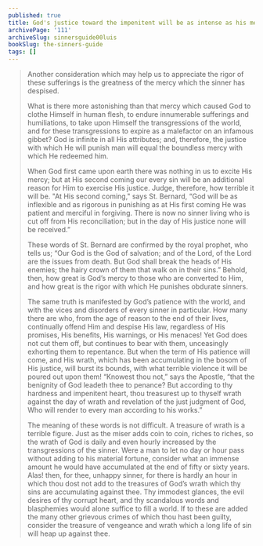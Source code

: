 ```yaml
---
published: true
title: God's justice toward the impenitent will be as intense as his mercy has been
archivePage: '111'
archiveSlug: sinnersguide00luis
bookSlug: the-sinners-guide
tags: []
---
```


> Another consideration which may help us to appreciate the rigor of these sufferings is the greatness of the mercy which the sinner has despised.
>
> What is there more astonishing than that mercy which caused God to clothe Himself in human flesh, to endure innumerable sufferings and humiliations, to take upon Himself the transgressions of the world, and for these transgressions to expire as a malefactor on an infamous gibbet? God is infinite in all His attributes; and, therefore, the justice with which He will punish man will equal the boundless mercy with which He redeemed him.
> 
> When God first came upon earth there was nothing in us to excite His mercy; but at His second coming our every sin will be an additional reason for Him to exercise His justice. Judge, therefore, how terrible it will be. "At His second coming," says St. Bernard, “God will be as inflexible and as rigorous in punishing as at His first coming He was patient and merciful in forgiving. There is now no sinner living who is cut off from His reconciliation; but in the day of His justice none will be received.”
>
> These words of St. Bernard are confirmed by the royal prophet, who tells us; “Our God is the God of salvation; and of the Lord, of the Lord are the issues from death. But God shall break the heads of His enemies; the hairy crown of them that walk on in their sins.” Behold, then, how great is God’s mercy to those who are converted to Him, and how great is the rigor with which He punishes obdurate sinners.
> 
> The same truth is manifested by God’s patience with the world, and with the vices and disorders of every sinner in particular. How many there are who, from the age of reason to the end of their lives, continually offend Him and despise His law, regardless of His promises, His benefits, His warnings, or His menaces! Yet God does not cut them off, but continues to bear with them, unceasingly exhorting them to repentance. But when the term of His patience will come, and His wrath, which has been accumulating in the bosom of His justice, will burst its bounds, with what terrible violence it will be poured out upon them! “Knowest thou not,” says the Apostle, “that the benignity of God leadeth thee to penance? But according to thy hardness and impenitent heart, thou treasurest up to thyself wrath against the day of wrath and revelation of the just judgment of God, Who will render to every man according to his works.”
> 
> The meaning of these words is not difficult. A treasure of wrath is a terrible figure. Just as the miser adds coin to coin, riches to riches, so the wrath of God is daily and even hourly increased by the transgressions of the sinner. Were a man to let no day or hour pass without adding to his material fortune, consider what an immense amount he would have accumulated at the end of fifty or sixty years. Alas! then, for thee, unhappy sinner, for there is hardly an hour in which thou dost not add to the treasures of God’s wrath which thy sins are accumulating against thee. Thy immodest glances, the evil desires of thy corrupt heart, and thy scandalous words and blasphemies would alone suffice to fill a world. If to these are added the many other grievous crimes of which thou hast been guilty, consider the treasure of vengeance and wrath which a long life of sin will heap up against thee.
